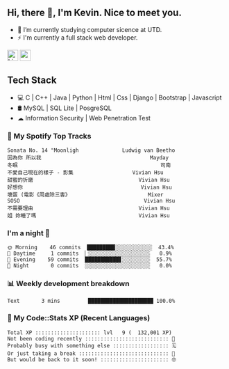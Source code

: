 ## Hi, there 👋, I'm Kevin. Nice to meet you.

- 🌱 I’m currently studying computer sicence at UTD.
- ⚡ I'm currently a full stack web developer.

<a href="https://www.linkedin.com/in/kevin12686/"><img alt="LinkedIn" src="https://img.shields.io/badge/linkedin%20-%230077B5.svg?&style=for-the-badge&logo=linkedin&logoColor=white" height=25></a>
<a href="https://www.instagram.com/kevin12686/"><img src="https://img.shields.io/badge/instagram-3f729b?&style=for-the-badge&logo=instagram&logoColor=white" height=25></a>

## Tech Stack

* 💻 C | C++ | Java | Python | Html | Css | Django | Bootstrap | Javascript
* 🛢️ MySQL | SQL Lite | PosgreSQL
* ☁ Information Security | Web Penetration Test

### 🎵 My Spotify Top Tracks

<!-- spotify start -->

```text
Sonata No. 14 "Moonligh              Ludwig van Beetho
因為你 所以我                                   Mayday
冬眠                                              司南
不愛自己現在的樣子 - 影集                   Vivian Hsu
甜蜜的折磨                                  Vivian Hsu
好想你                                      Vivian Hsu
壞蛋 (電影《周處除三害》                         Mixer
SOSO                                        Vivian Hsu
不需要理由                                  Vivian Hsu
姐 妳睡了嗎                                 Vivian Hsu
```

<!-- spotify end -->

### I'm a night 🦉

<!-- early_bird start -->

```text
🌞 Morning    46 commits  █████████░░░░░░░░░░░░  43.4%
🌆 Daytime     1 commits  ▏░░░░░░░░░░░░░░░░░░░░   0.9%
🌃 Evening    59 commits  ███████████▋░░░░░░░░░  55.7%
🌙 Night       0 commits  ░░░░░░░░░░░░░░░░░░░░░   0.0%
```

<!-- early_bird end -->

### 📊 Weekly development breakdown

<!-- code_time start -->

```text
Text       3 mins         █████████████████████ 100.0%
```

<!-- code_time end -->

### 🧰 My Code::Stats XP (Recent Languages)

<!-- codestats start -->

```text
Total XP ::::::::::::::::::::: lvl   9 (  132,001 XP) 
Not been coding recently ::::::::::::::::::::::::::: 🙈
Probably busy with something else :::::::::::::::::: 🗓
Or just taking a break ::::::::::::::::::::::::::::: 🌴
But would be back to it soon! :::::::::::::::::::::: 🤓
```

<!-- codestats end -->
